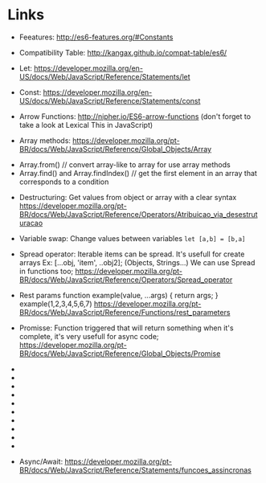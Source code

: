 # Links

* Feeatures: http://es6-features.org/#Constants
* Compatibility Table: http://kangax.github.io/compat-table/es6/

* Let: https://developer.mozilla.org/en-US/docs/Web/JavaScript/Reference/Statements/let
* Const: https://developer.mozilla.org/en-US/docs/Web/JavaScript/Reference/Statements/const

* Arrow Functions: http://nipher.io/ES6-arrow-functions (don't forget to take a look at Lexical This in JavaScript)

* Array methods: https://developer.mozilla.org/pt-BR/docs/Web/JavaScript/Reference/Global_Objects/Array
- Array.from() // convert array-like to array for use array methods
- Array.find() and Array.findIndex() // get the first element in an array that corresponds to a condition

* Destructuring: Get values from object or array with a clear syntax https://developer.mozilla.org/pt-BR/docs/Web/JavaScript/Reference/Operators/Atribuicao_via_desestruturacao

* Variable swap: Change values between variables ``` let [a,b] = [b,a] ```

* Spread operator: Iterable items can be spread. It's usefull for create arrays Ex: [...obj, 'item', ..obj2]; (Objects, Strings...)
We can use Spread in functions too;
https://developer.mozilla.org/pt-BR/docs/Web/JavaScript/Reference/Operators/Spread_operator

* Rest params
function example(value, ...args) {
  return args;
}
example(1,2,3,4,5,6,7)
https://developer.mozilla.org/pt-BR/docs/Web/JavaScript/Reference/Functions/rest_parameters

* Promisse: Function triggered that will return something when it's complete, it's very usefull for async code;
https://developer.mozilla.org/pt-BR/docs/Web/JavaScript/Reference/Global_Objects/Promise

-
-
-
-
-
-
-
-
-
-

* Async/Await: https://developer.mozilla.org/pt-BR/docs/Web/JavaScript/Reference/Statements/funcoes_assincronas
